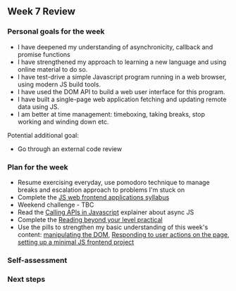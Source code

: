 ## Week 7 Review

### Personal goals for the week

* I have deepened my understanding of asynchronicity, callback and promise functions
* I have strengthened my approach to learning a new language and using online material to do so.
* I have test-drive a simple Javascript program running in a web browser, using modern JS build tools.
* I have used the DOM API to build a web user interface for this program.
* I have built a single-page web application fetching and updating remote data using JS.
* I am better at time management: timeboxing, taking breaks, stop working and winding down etc.

Potential additional goal:
* Go through an external code review

### Plan for the week

* Resume exercising everyday, use pomodoro technique to manage breaks and escalation approach to problems I'm stuck on
* Complete the [JS web frontend applications syllabus](https://github.com/makersacademy/javascript-web-applications#sequence)
* Weekend challenge - TBC
* Read the [Calling APIs in Javascript](https://github.com/makersacademy/course/blob/main/pills/calling_apis_in_javascript.md) explainer about async JS
* Complete the [Reading beyond your level practical](https://hackmd.io/F-pmnp3hRhePddmf3mnKGw)
* Use the pills to strengthen my basic understanding of this week's content: [manipulating the DOM](https://github.com/makersacademy/javascript-web-applications/blob/main/pills/manipulating_dom_with_javascript.md), [Responding to user actions on the page](https://github.com/makersacademy/javascript-web-applications/blob/main/pills/responding_to_user_actions_on_page.md), [setting up a minimal JS frontend project](https://airtable.com/shrV1b6EWdf5EHWii/tblokmw6yNUO75ge6)

### Self-assessment

### Next steps
